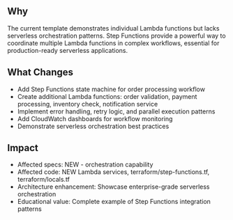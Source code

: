 ## Why
The current template demonstrates individual Lambda functions but lacks serverless orchestration patterns. Step Functions provide a powerful way to coordinate multiple Lambda functions in complex workflows, essential for production-ready serverless applications.

## What Changes
- Add Step Functions state machine for order processing workflow
- Create additional Lambda functions: order validation, payment processing, inventory check, notification service
- Implement error handling, retry logic, and parallel execution patterns
- Add CloudWatch dashboards for workflow monitoring
- Demonstrate serverless orchestration best practices

## Impact
- Affected specs: NEW - orchestration capability
- Affected code: NEW Lambda services, terraform/step-functions.tf, terraform/locals.tf
- Architecture enhancement: Showcase enterprise-grade serverless orchestration
- Educational value: Complete example of Step Functions integration patterns